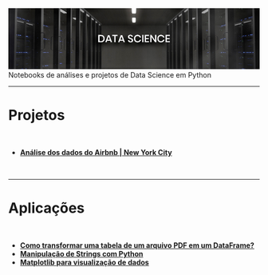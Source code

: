 <img src="data-science/arquivos/imagens/banner.jpg">
Notebooks de análises e projetos de Data Science em Python
</br>
<hr>

<h1><b>Projetos</b></h1>
</br>
<ul>
  <li><b><a href="https://colab.research.google.com/github/joaovictor-loureiro/data-science/blob/master/analisando-dados-do-airbnb.ipynb" target="_blank">Análise dos dados do Airbnb | New York City</a></b> </li>
</ul>
</br>
<hr>

<h1><b>Aplicações</b></h1>
</br>
<ul>
  <li><b><a href="data-science/aplicacoes/Como_transformar_uma_tabela_de_um_arquivo_pdf_em_um_dataframe.ipynb" target="_blank">Como transformar uma tabela de um arquivo PDF em um DataFrame?</a></b> </li>
  <li><b><a href="data-science/aplicacoes/Manipulacao_de_strings.ipynb" target="_blank">Manipulação de Strings com Python</a></b> </li>
  <li><b><a href="data-science/aplicacoes/Matplotlib_para_visualiza%C3%A7%C3%A3o_de_dados.ipynb" target="_blank">Matplotlib para visualização de dados</a></b> </li>
</ul>
